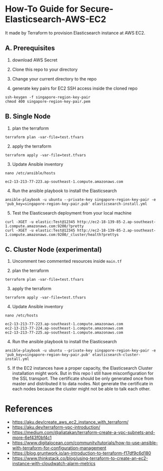 # How-To Guide for Secure-Elasticsearch-AWS-EC2

It made by Terraform to provision Elasticsearch instance at AWS EC2.

## A. Prerequisites

1. download AWS Secret

2. Clone this repo to your directory

3. Change your current directory to the repo

4. generate key pairs for EC2 SSH access inside the cloned repo

```
ssh-keygen -f singapore-region-key-pair
chmod 400 singapore-region-key-pair.pem
```

## B. Single Node

1. plan the terraform

```
terraform plan -var-file=test.tfvars
```

2. apply the terraform

```
terraform apply -var-file=test.tfvars
```

3. Update Ansible inventory

```
nano /etc/ansible/hosts

ec2-13-213-77-223.ap-southeast-1.compute.amazonaws.com

```

4. Run the ansible playbook to install the Elasticsearch

```
ansible-playbook -u ubuntu --private-key singapore-region-key-pair -e 'pub_key=singapore-region-key-pair.pub' elasticsearch-install.yml
```

5. Test the Elasticsearch deployment from your local machine

```
curl -XGET -u elastic:Test@12345 http://ec2-18-139-85-2.ap-southeast-1.compute.amazonaws.com:9200/?pretty
curl -XGET -u elastic:Test@12345 http://ec2-18-139-85-2.ap-southeast-1.compute.amazonaws.com:9200/_cluster/health?prettys
```

## C. Cluster Node (experimental)

1. Uncomment two commented resources inside `main.tf`

2. plan the terraform

```
terraform plan -var-file=test.tfvars
```

3. apply the terraform

```
terraform apply -var-file=test.tfvars
```

4. Update Ansible inventory

```
nano /etc/hosts

ec2-13-213-77-223.ap-southeast-1.compute.amazonaws.com
ec2-13-213-77-224.ap-southeast-1.compute.amazonaws.com
ec2-13-213-77-225.ap-southeast-1.compute.amazonaws.com

```

4. Run the ansible playbook to install the Elasticsearch

```
ansible-playbook -u ubuntu --private-key singapore-region-key-pair -e 'pub_key=singapore-region-key-pair.pub' elasticsearch-cluster-install.yml
```

5. If the EC2 instances have a proper capacity, the Elasticsearch Cluster installation might work. But in this repo I still have misconfiguration for the SSL transport. The certificate should be only generated once from master and distributed it to data nodes. Not generate the certificate in each nodes because the cluster might not be able to talk each other.


# References

- https://aku.dev/create_aws_ec2_instance_with_terraform/
- https://aku.dev/terraform-vpc-introduction/
- https://medium.com/@aliatakan/terraform-create-a-vpc-subnets-and-more-6ef43f0bf4c1
- https://www.digitalocean.com/community/tutorials/how-to-use-ansible-with-terraform-for-configuration-management
- https://blog.gruntwork.io/an-introduction-to-terraform-f17df9c6d180
- https://www.thinkstack.co/blog/using-terraform-to-create-an-ec2-instance-with-cloudwatch-alarm-metrics
